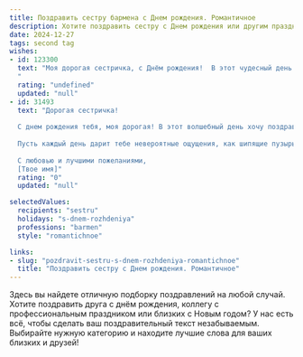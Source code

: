 ```yaml
---
title: Поздравить сестру бармена c Днем рождения. Романтичное
description: Хотите поздравить сестру c Днем рождения или другим праздником? Наш ИИ создаст незабываемое поздравление, а вы обязательно выделитесь среди других.  
date: 2024-12-27
tags: second tag
wishes:
- id: 123300
  text: "Моя дорогая сестричка, с Днём рождения!  В этот чудесный день я хочу пожелать тебе океана счастья,  нескончаемого потока любви и  искрящегося, как лучшие коктейли твоих рук,  веселья. Пусть твоя жизнь будет яркой и неповторимой, как самый изысканный напиток, а каждый день приносит новые, приятные открытия и незабываемые впечатления.  Будь всегда такой же очаровательной,  талантливой и любимой.  Я очень тебя люблю!
  "
  rating: "undefined"
  updated: "null"
- id: 31493
  text: "Дорогая сестричка!
  
  С днем рождения тебя, моя дорогая! В этот волшебный день хочу поздравить тебя не только как бармена, мастерски смешивающего коктейли, но и как удивительную женщину с ярким внутренним миром. Ты умеешь наполнять жизнь стихами, яркими красками и неповторимыми эмоциями, как лучший коктейль, который радует гостей.
  
  Пусть каждый день дарит тебе невероятные ощущения, как шипящие пузырьки в бокале, а твоя улыбка пусть сияет ярче любого напитка. Желаю тебе искренней любви, сладости жизни и вдохновения на новые свершения! Пусть мечты сбываются, а каждый момент будет полон счастья и гармонии.
  
  С любовью и лучшими пожеланиями,
  [Твое имя]"
  rating: "0"
  updated: "null"

selectedValues:
  recipients: "sestru"
  holidays: "s-dnem-rozhdeniya"
  professions: "barmen"
  style: "romantichnoe"

links:
- slug: "pozdravit-sestru-s-dnem-rozhdeniya-romantichnoe"
  title: "Поздравить сестру c Днем рождения. Романтичное"
---
```


Здесь вы найдете отличную подборку поздравлений на любой случай. 
Хотите поздравить друга с днём рождения, коллегу с профессиональным праздником или близких с Новым годом? У нас есть всё, чтобы сделать ваш поздравительный текст незабываемым. Выбирайте нужную категорию и находите лучшие слова для ваших близких и друзей!
